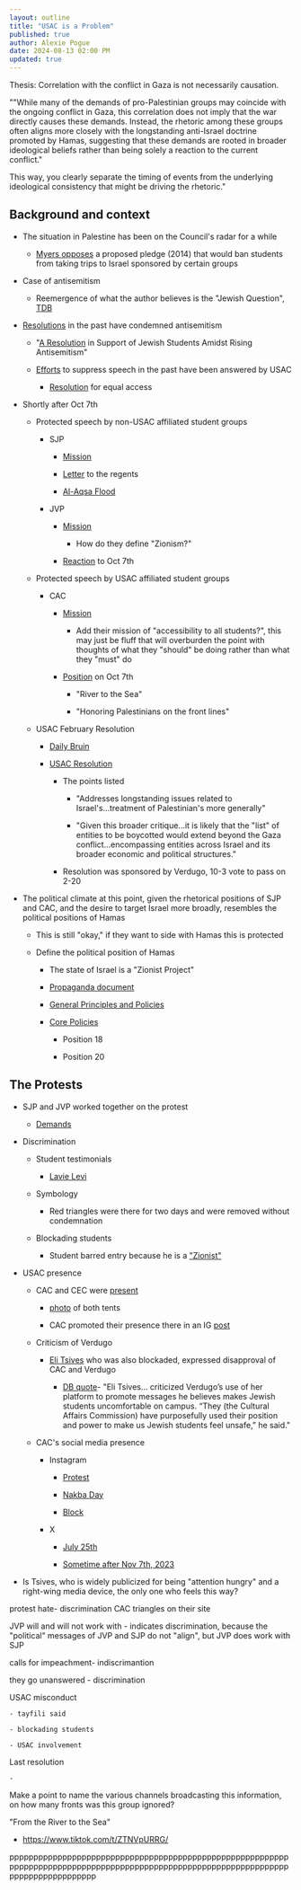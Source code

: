 ```yaml
---
layout: outline
title: "USAC is a Problem"
published: true
author: Alexie Pogue
date: 2024-08-13 02:00 PM
updated: true
---
```


Thesis: Correlation with the conflict in Gaza is not necessarily causation. 

""While many of the demands of pro-Palestinian groups may coincide with the ongoing conflict in Gaza, this correlation does not imply that the war directly causes these demands. Instead, the rhetoric among these groups often aligns more closely with the longstanding anti-Israel doctrine promoted by Hamas, suggesting that these demands are rooted in broader ideological beliefs rather than being solely a reaction to the current conflict."

This way, you clearly separate the timing of events from the underlying ideological consistency that might be driving the rhetoric."


 ## Background and context

 - The situation in Palestine has been on the Council's radar for a while 

 	- [Myers opposes](https://dailybruin.com/2014/05/23/submission-usac-ethics-statement-exacerbates-israeli-palestinian-situation) a proposed pledge (2014) that would ban students from taking trips to Israel sponsored by certain groups 

- Case of antisemitism 

 	- Reemergence of what the author believes is the "Jewish Question", [TDB](https://dailybruin.com/2015/03/09/submission-ucla-campus-must-take-action-to-address-anti-semitism)

- [Resolutions](https://www.usac.ucla.edu/documents/resolutions) in the past have condemned antisemitism 

	- "[A Resolution](https://static1.squarespace.com/static/6508fc8793db9d26ceab8952/t/65093b574272311736b89fac/1695103831148/A+Resolution+In+Support+of+Jewish+Students+Amidst+Rising+Antisemitism.pdf) in Support of Jewish Students Amidst Rising Antisemitism"

	- [Efforts](https://dailybruin.com/2018/11/18/national-students-for-justice-in-palestine-conference-goes-on-despite-on-campus-protest) to suppress speech in the past have been answered by USAC

		- [Resolution](https://static1.squarespace.com/static/6508fc8793db9d26ceab8952/t/65093f0232032a4edc39b4f9/1695104770978/A+Resolution+In+Favor+of+Equalized+Access+to+UCLA+for+Non-Commerical+Speech+Events%3B+Specifically+in+Regards+to+SJP.pdf) for equal access 

- Shortly after Oct 7th 

 	- Protected speech by non-USAC affiliated student groups 

 		- SJP

 			- [Mission](https://community.ucla.edu/studentorg/90)

 			- [Letter](https://www.instagram.com/p/CygsqBTPKsQ/?hl=en&img_index=1) to the regents 

 			- [Al-Aqsa Flood](https://www.reddit.com/r/ucla/comments/17bwsih/when_did_it_become_acceptable_to_openly/)


 		- JVP 

 			- [Mission](https://community.ucla.edu/studentorg/3992)

 				- How do they define "Zionism?"

 			- [Reaction](https://www.instagram.com/p/CyZwV-dO3Ue/?img_index=1) to Oct 7th 


 	- Protected speech by USAC affiliated student groups 

 		- CAC

 			- [Mission](https://community.ucla.edu/studentorg/623)

 				- Add their mission of "accessibility to all students?", this may just be fluff that will overburden the point with thoughts of what they "should" be doing rather than what they "must" do

 			- [Position](https://www.instagram.com/p/CyMSRCuSlAR/?hl=en&img_index=1) on Oct 7th

 				- "River to the Sea"

 				- "Honoring Palestinians on the front lines"

 	- USAC February Resolution

 		- [Daily Bruin](https://dailybruin.com/2024/02/21/usac-passes-resolution-endorsing-boycott-divest-and-sanctions-movement)

 		- [USAC Resolution](https://static1.squarespace.com/static/6508fc8793db9d26ceab8952/t/663f458d5f90ea7b2468c313/1715422605926/resolution.2024-02-20.A+Resolution+to+Boycott+and+Divest+from+Apartheid,+Ethnic+Cleansing,+and+Genocide.pdf)

 			- The points listed 

 				- "Addresses longstanding issues related to Israel's...treatment of Palestinian's more generally"

 				- "Given this broader critique...it is likely that the "list" of entities to be boycotted would extend beyond the Gaza conflict...encompassing entities across Israel and its broader economic and political structures."

			- Resolution was sponsored by Verdugo, 10-3 vote to pass on 2-20

- The political climate at this point, given the rhetorical positions of SJP and CAC, and the desire to target Israel more broadly, resembles the political positions of Hamas 

	- This is still "okay," if they want to side with Hamas this is protected 

	- Define the political position of Hamas

		- The state of Israel is a "Zionist Project"

		- [Propaganda document](https://www.palestinechronicle.com/wp-content/uploads/2024/01/PDF.pdf)

		- [General Principles and Policies](https://irp.fas.org/world/para/docs/hamas-2017.pdf)

		- [Core Policies](https://www.wilsoncenter.org/article/doctrine-hamas)

			- Position 18

			- Position 20

## The Protests

- SJP and JVP worked together on the protest

	- [Demands](https://www.instagram.com/p/C6MHxXNx3Bb/?hl=en&img_index=3) 

- Discrimination 

	- Student testimonials

		- [Lavie Levi](https://dailybruin.com/2024/04/25/student-onlookers-express-differing-opinions-on-pro-palestine-encampment)

	- Symbology 

		- Red triangles were there for two days and were removed without condemnation 

	- Blockading students 

		- Student barred entry because he is a ["Zionist"](https://x.com/iambrianbj/status/1785215261529850007?s=61)

- USAC presence

	- CAC and CEC were [present](https://dailybruin.com/2024/04/29/candidates-in-upcoming-usac-elections-participate-in-solidarity-encampment) 

		- [photo](https://dailybruin.com/2024/04/27/gallery-ucla-students-supporting-palestine-organize-encampment-in-dickson-plaza) of both tents

		- CAC promoted their presence there in an IG [post](https://www.instagram.com/p/C6M4IM1v3LI/?hl=en&img_index=4)

	- Criticism of Verdugo

		- [Eli Tsives](https://www.instagram.com/reel/C6WseJ2Jp3x/?utm_source=ig_embed&ig_rid=48470d69-c9e4-4a25-86b0-1efaa3c285de) who was also blockaded, expressed disapproval of CAC and Verdugo

			- [DB quote](https://dailybruin.com/2024/04/29/candidates-in-upcoming-usac-elections-participate-in-solidarity-encampment)- "Eli Tsives... criticized Verdugo’s use of her platform to promote messages he believes makes Jewish students uncomfortable on campus. “They (the Cultural Affairs Commission) have purposefully used their position and power to make us Jewish students feel unsafe,” he said."

	- CAC's social media presence

		- Instagram 

			- [Protest](https://www.instagram.com/p/C6M4IM1v3LI/?hl=en&img_index=4)

			- [Nakba Day](https://www.instagram.com/p/C7DHmdrvogE/?img_index=1)

			- [Block](https://www.instagram.com/p/C6sht0ROgJk/?hl=en)

		- X 

			- [July 25th](https://x.com/mxmsworld/status/1816579036560158872)

			- [Sometime after Nov 7th, 2023](https://x.com/itranslate123/status/1292459086257295360)

- Is Tsives, who is widely publicized for being "attention hungry" and a right-wing media device, the only one who feels this way? 


















protest hate- discrimination CAC triangles on their site

JVP will and will not work with - indicates discrimination, because the "political" messages of JVP and SJP do not "align", but JVP does work with SJP 

calls for impeachment- indiscrimantion 

they go unanswered - discrimination 

USAC misconduct 
	
	- tayfili said 

	- blockading students

	- USAC involvement 

Last resolution

	- 

Make a point to name the various channels broadcasting this information, on how many fronts was this group ignored? 

"From the River to the Sea"
- https://www.tiktok.com/t/ZTNVpURRG/




pppppppppppppppppppppppppppppppppppppppppppppppppppppppppppppppppppppppppppppppppppppppppppppppppppppppppppppppppppppppppppppppppppppp




